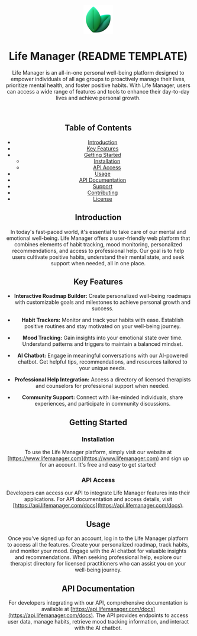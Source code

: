 <!-- Improved compatibility of back to top link: See: https://github.com/othneildrew/Best-README-Template/pull/73 -->
<a name="readme-top"></a>


<!-- PROJECT LOGO -->
<div align="center">
  <a href="https://github.com/tuckerhumiston/Life-Manager">
    <img src="./temp-logo.png" alt="Logo" width="80" height="80">
  </a>

# Life Manager (README TEMPLATE)

Life Manager is an all-in-one personal well-being platform designed to empower individuals of all age groups to proactively manage their lives, prioritize mental health, and foster positive habits. With Life Manager, users can access a wide range of features and tools to enhance their day-to-day lives and achieve personal growth.

<br/>

## Table of Contents

- [Introduction](#introduction)
- [Key Features](#key-features)
- [Getting Started](#getting-started)
  - [Installation](#installation)
  - [API Access](#api-access)
- [Usage](#usage)
- [API Documentation](#api-documentation)
- [Support](#support)
- [Contributing](#contributing)
- [License](#license)

## Introduction

In today's fast-paced world, it's essential to take care of our mental and emotional well-being. Life Manager offers a user-friendly web platform that combines elements of habit tracking, mood monitoring, personalized recommendations, and access to professional help. Our goal is to help users cultivate positive habits, understand their mental state, and seek support when needed, all in one place.

## Key Features

- **Interactive Roadmap Builder:** Create personalized well-being roadmaps with customizable goals and milestones to achieve personal growth and success.

- **Habit Trackers:** Monitor and track your habits with ease. Establish positive routines and stay motivated on your well-being journey.

- **Mood Tracking:** Gain insights into your emotional state over time. Understand patterns and triggers to maintain a balanced mindset.

- **AI Chatbot:** Engage in meaningful conversations with our AI-powered chatbot. Get helpful tips, recommendations, and resources tailored to your unique needs.

- **Professional Help Integration:** Access a directory of licensed therapists and counselors for professional support when needed.

- **Community Support:** Connect with like-minded individuals, share experiences, and participate in community discussions.

## Getting Started

### Installation

To use the Life Manager platform, simply visit our website at [https://www.lifemanager.com](https://www.lifemanager.com) and sign up for an account. It's free and easy to get started!

### API Access

Developers can access our API to integrate Life Manager features into their applications. For API documentation and access details, visit [https://api.lifemanager.com/docs](https://api.lifemanager.com/docs).

## Usage

Once you've signed up for an account, log in to the Life Manager platform to access all the features. Create your personalized roadmap, track habits, and monitor your mood. Engage with the AI chatbot for valuable insights and recommendations. When seeking professional help, explore our therapist directory for licensed practitioners who can assist you on your well-being journey.

## API Documentation

For developers integrating with our API, comprehensive documentation is available at [https://api.lifemanager.com/docs](https://api.lifemanager.com/docs). The API provides endpoints to access user data, manage habits, retrieve mood tracking information, and interact with the AI chatbot.



<!-- MARKDOWN LINKS & IMAGES -->
<!-- https://dev.to/envoy_/150-badges-for-github-pnk -->

[node-sheild]: https://img.shields.io/badge/Node.js-43853D?style=for-the-badge&logo=node.js&logoColor=white
[node-url]: https://nodejs.org/en/docs
[express-sheild]: 	https://img.shields.io/badge/Express.js-404D59?style=for-the-badge
[express-url]: https://expressjs.com/
[postgresql-sheild]: https://img.shields.io/badge/PostgreSQL-316192?style=for-the-badge&logo=postgresql&logoColor=white
[postgresql-url]: https://www.postgresql.org/docs/
[chai-sheild]: https://img.shields.io/badge/chai.js-323330?style=for-the-badge&logo=chai&logoColor=red
[chai-url]: https://www.chaijs.com/api/
